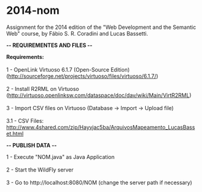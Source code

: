 2014-nom
========

Assignment for the 2014 edition of the "Web Development and the Semantic Web" course, by Fábio S. R. Coradini and Lucas Bassetti.

<b> -- REQUIREMENTES AND FILES -- </b>

<b>Requirements: </b> 
 <br></br>
 1 - OpenLink Virtuoso 6.1.7 (Open-Source Edition) (http://sourceforge.net/projects/virtuoso/files/virtuoso/6.1.7/)
 <br></br>
 2 - Install R2RML on Virtuoso (http://virtuoso.openlinksw.com/dataspace/doc/dav/wiki/Main/VirtR2RML)
 <br></br>
 3 - Import CSV files on Virtuoso (Database -> Import -> Upload file)
 <br></br>
  3.1 - CSV Files: http://www.4shared.com/zip/Hayvjac5ba/ArquivosMapeamento_LucasBasset.html

<b> -- PUBLISH DATA -- </b>

 1 - Execute "NOM.java" as Java Application
 <br></br>
 2 - Start the WildFly server
 <br></br>
 3 - Go to http://localhost:8080/NOM (change the server path if necessary)
